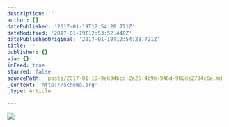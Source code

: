 ```yaml
---
description: ''
author: []
datePublished: '2017-01-19T12:54:28.721Z'
dateModified: '2017-01-19T12:53:52.440Z'
datePublishedOriginal: '2017-01-19T12:54:28.721Z'
title: ''
publisher: {}
via: {}
inFeed: true
starred: false
sourcePath: _posts/2017-01-19-9e634bcd-2a26-4b9b-946d-982de2794c6a.md
_context: 'http://schema.org'
_type: Article

---
```

![](https://the-grid-user-content.s3-us-west-2.amazonaws.com/8f8ecc06-c649-484b-b269-408639d4739a.png)